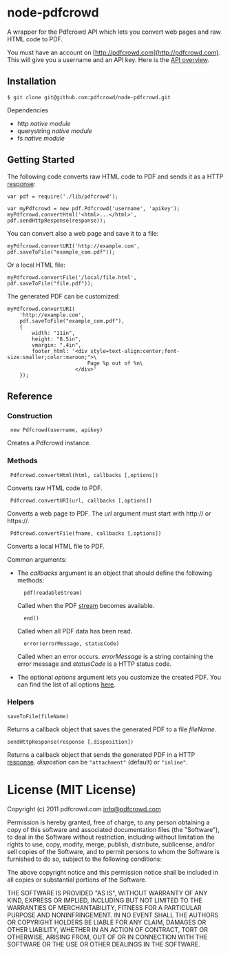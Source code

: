 # node-pdfcrowd

A wrapper for the Pdfcrowd API which lets you convert web pages and raw HTML code to PDF.

You must have an account on
[http://pdfcrowd.com](http://pdfcrowd.com). This will give you a
username and an API key. Here is the
[API overview](http://pdfcrowd.com/html-to-pdf-api/).

## Installation

    $ git clone git@github.com:pdfcrowd/node-pdfcrowd.git
    
Dependencies

* http *native module*
* querystring *native module*
* fs *native module*

## Getting Started

The following code converts raw HTML code to PDF and sends it as a HTTP
[response](http://nodejs.org/docs/latest/api/http.html#http.ServerResponse):

    var pdf = require('./lib/pdfcrowd');

    var myPdfcrowd = new pdf.Pdfcrowd('username', 'apikey');
    myPdfcrowd.convertHtml('<html>...</html>', pdf.sendHttpResponse(response));
    
You can convert also a web page and save it to a file:
    
    myPdfcrowd.convertURI('http://example.com', pdf.saveToFile("example_com.pdf"));

Or a local HTML file:
    
    myPdfcrowd.convertFile('/local/file.html', pdf.saveToFile("file.pdf"));
    
The generated PDF can be customized:

    myPdfcrowd.convertURI(
        'http://example.com', 
        pdf.saveToFile("example_com.pdf"),
        {
            width: "11in",
            height: "8.5in",
            vmargin: ".4in",
            footer_html: '<div style=text-align:center;font-size:smaller;color:maroon;">\
                              Page %p out of %n\
                          </div>'
        });

## Reference

### Construction

     new Pdfcrowd(username, apikey)

Creates a Pdfcrowd instance.
    
### Methods

     Pdfcrowd.convertHtml(html, callbacks [,options])

Converts raw HTML code to PDF.

     Pdfcrowd.convertURI(url, callbacks [,options])

Converts a web page to PDF. The *url* argument must start with http:// or https://.

     Pdfcrowd.convertFile(fname, callbacks [,options])

Converts a local HTML file to PDF.

Common arguments:

* The *callbacks* argument is an object that should define the following methods:

        pdf(readableStream)
  Called when the PDF [stream](http://nodejs.org/docs/latest/api/streams.html#readable_Stream) becomes available.
  
        end()
  Called when all PDF data has been read.
        
        error(errorMessage, statusCode)
  Called when an error occurs. *errorMessage* is a string containing the error message and *statusCode* is a HTTP status code.
  
* The optional *options* argument lets you customize the created
  PDF. You can find the list of all options
  [here](http://pdfcrowd.com/html-to-pdf-api/#api-ref-conversion-common-par).

    
### Helpers

    saveToFile(fileName)
    
Returns a callback object that saves the generated PDF to a file *fileName*.
    
    sendHttpResponse(response [,disposition])
    
Returns a callback object that sends the generated PDF in a HTTP
[response](http://nodejs.org/docs/latest/api/http.html#http.ServerResponse). *dispostion*
can be `"attachment"` (default) or `"inline"`.



# License (MIT License)

Copyright (c) 2011 pdfcrowd.com <info@pdfcrowd.com>

Permission is hereby granted, free of charge, to any person obtaining a copy
of this software and associated documentation files (the "Software"), to deal
in the Software without restriction, including without limitation the rights
to use, copy, modify, merge, publish, distribute, sublicense, and/or sell
copies of the Software, and to permit persons to whom the Software is
furnished to do so, subject to the following conditions:

The above copyright notice and this permission notice shall be included in
all copies or substantial portions of the Software.

THE SOFTWARE IS PROVIDED "AS IS", WITHOUT WARRANTY OF ANY KIND, EXPRESS OR
IMPLIED, INCLUDING BUT NOT LIMITED TO THE WARRANTIES OF MERCHANTABILITY,
FITNESS FOR A PARTICULAR PURPOSE AND NONINFRINGEMENT. IN NO EVENT SHALL THE
AUTHORS OR COPYRIGHT HOLDERS BE LIABLE FOR ANY CLAIM, DAMAGES OR OTHER
LIABILITY, WHETHER IN AN ACTION OF CONTRACT, TORT OR OTHERWISE, ARISING FROM,
OUT OF OR IN CONNECTION WITH THE SOFTWARE OR THE USE OR OTHER DEALINGS IN
THE SOFTWARE.
    

